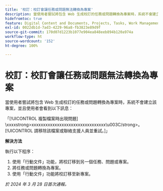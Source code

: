 ```yaml
---
title: '校訂：校訂會讓任務或問題無法轉換為專案'
description: 當使用者嘗試將包含 Web 生成校訂的任務或問題轉換為專案時，系統不會建立該專案，並且使用者會看到一則訊息。此問題有解決方法。
hidefromtoc: true
feature: Digital Content and Documents, Projects, Tasks, Work Management
exl-id: 0022db1d-7ad3-4229-96a8-fb3823e89d9f
source-git-commit: 170d07d1223b1077e904ea848eeb894b120a974a
workflow-type: ht
source-wordcount: '152'
ht-degree: 100%

---
```


# 校訂：校訂會讓任務或問題無法轉換為專案

當使用者嘗試將包含 Web 生成校訂的任務或問題轉換為專案時，系統不會建立該專案，並且使用者會看到以下訊息：

「[!UICONTROL 複製檔案時出現問題] \xxxxstrong>xxxxxxxxxxxxxxxxxxxxxxxxxxxxxxxx\u003C\/strong>。[!UICONTROL 請移除該檔案或聯絡支援人員並重試。]」

**解決方法**

執行以下程序：

1. 使用「行動文件」功能，將校訂移到另一個任務、問題或專案。
2. 將任務或問題轉換為專案。
3. 使用「行動文件」功能將校訂移至新專案。

_於 2024 年 3 月 28 日首次通報。_

